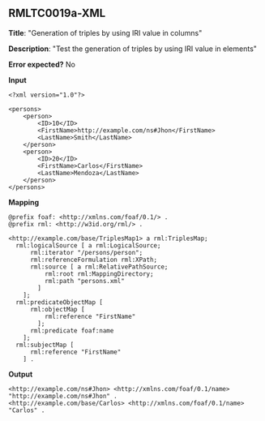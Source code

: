 ## RMLTC0019a-XML

**Title**: "Generation of triples by using IRI value in columns"

**Description**: "Test the generation of triples by using IRI value in elements"

**Error expected?** No

**Input**
```
<?xml version="1.0"?>

<persons>
    <person>
        <ID>10</ID>
        <FirstName>http://example.com/ns#Jhon</FirstName>
        <LastName>Smith</LastName>
    </person>
    <person>
        <ID>20</ID>
        <FirstName>Carlos</FirstName>
        <LastName>Mendoza</LastName>
    </person>
</persons>

```

**Mapping**
```
@prefix foaf: <http://xmlns.com/foaf/0.1/> .
@prefix rml: <http://w3id.org/rml/> .

<http://example.com/base/TriplesMap1> a rml:TriplesMap;
  rml:logicalSource [ a rml:LogicalSource;
      rml:iterator "/persons/person";
      rml:referenceFormulation rml:XPath;
      rml:source [ a rml:RelativePathSource;
          rml:root rml:MappingDirectory;
          rml:path "persons.xml"
        ]
    ];
  rml:predicateObjectMap [
      rml:objectMap [
          rml:reference "FirstName"
        ];
      rml:predicate foaf:name
    ];
  rml:subjectMap [
      rml:reference "FirstName"
    ] .

```

**Output**
```
<http://example.com/ns#Jhon> <http://xmlns.com/foaf/0.1/name> "http://example.com/ns#Jhon" .
<http://example.com/base/Carlos> <http://xmlns.com/foaf/0.1/name> "Carlos" .

```

